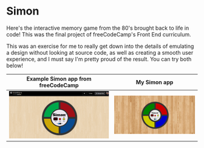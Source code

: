 # Simon

Here's the interactive memory game from the 80's brought back to life in code! This was the final project of freeCodeCamp's Front End curriculum.

This was an exercise for me to really get down into the details of emulating a design without looking at source code, as well as creating a smooth user experience, and I must say I'm pretty proud of the result. You can try both below!

| Example Simon app from freeCodeCamp                                                   | My Simon app                                |
| ------------------------------------------------------------------------------------- | ------------------------------------------- |
| [![Example Simon app](example-simon-app.png)](https://codepen.io/Em-Ant/full/QbRyqq/) | [![My Simon app](simon-pic.png)](https://etet245.github.io/simon) |
